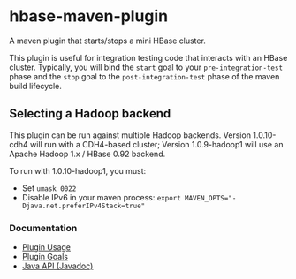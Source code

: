 hbase-maven-plugin
==================

A maven plugin that starts/stops a mini HBase cluster.

This plugin is useful for integration testing code that interacts with
an HBase cluster.  Typically, you will bind the `start` goal to your
`pre-integration-test` phase and the `stop` goal to the
`post-integration-test` phase of the maven build lifecycle.


Selecting a Hadoop backend
--------------------------

This plugin can be run against multiple Hadoop backends. Version 1.0.10-cdh4
will run with a CDH4-based cluster; Version 1.0.9-hadoop1 will use an Apache
Hadoop 1.x / HBase 0.92 backend.

To run with 1.0.10-hadoop1, you must:
* Set `umask 0022`
* Disable IPv6 in your maven process: `export MAVEN_OPTS="-Djava.net.preferIPv4Stack=true"`


### Documentation

* [Plugin Usage](http://docs.kiji.org/apidocs/hbase-maven-plugin/1.0.10-cdh4/usage.html)
* [Plugin Goals](http://docs.kiji.org/apidocs/hbase-maven-plugin/1.0.10-cdh4/plugin-info.html)
* [Java API (Javadoc)](http://docs.kiji.org/apidocs/hbase-maven-plugin/1.0.10-cdh4/apidocs/)
